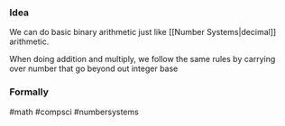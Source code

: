 ### Idea

We can do basic binary arithmetic just like [[Number Systems|decimal]] arithmetic.

When doing addition and multiply, we follow the same rules by carrying over number that go beyond out integer base 

### Formally

#math #compsci #numbersystems